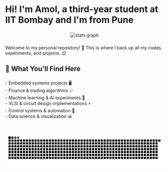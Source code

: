 <h1 align="left">Hi! I'm Amol, a third-year student at IIT Bombay and I'm from Pune</h1>

###

<div align="center">
  <img src="https://github-readme-stats.vercel.app/api?username=Amolpagare10&hide_title=true&hide_rank=false&show_icons=true&include_all_commits=true&count_private=true&disable_animations=false&theme=radical&locale=en&hide_border=true&order=1" height="160" alt="stats graph"  />
</div>

###

<p align="left">Welcome to my personal repository! 🚀 This is where I back up all my codes, experiments, and projects. 😉</p>

###

<h2 align="left">📌 What You'll Find Here</h2>

###

<p align="left">- Embedded systems projects 🖥️<br>- Finance & trading algorithms 📈<br>- Machine learning & AI experiments 🤖<br>- VLSI & circuit design implementations ⚡<br>- Control systems & automation 🤯<br>- Data science & visualization 📊</p>

###

<br clear="both">

<picture>
  <source media="(prefers-color-scheme: dark)" srcset="https://raw.githubusercontent.com/Amolpagare10/Amolpagare10/output/github-snake-dark.svg" />
  <source media="(prefers-color-scheme: light)" srcset="https://raw.githubusercontent.com/Amolpagare10/Amolpagare10/output/github-snake.svg" />
  <img alt="github-snake" src="https://raw.githubusercontent.com/Amolpagare10/Amolpagare10/output/github-snake.svg" />
</picture>

###
